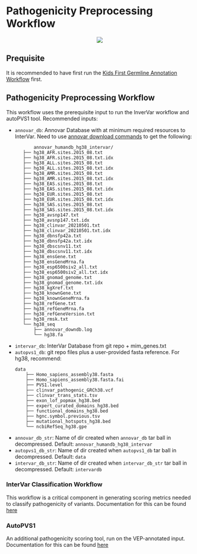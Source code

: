 # Pathogenicity Preprocessing Workflow

<p align="center">
  <img src="https://github.com/d3b-center/D3b-Pathogenicity-Preprocessing/raw/main/doc/logo/d3b-cube.svg">
</p>

## Prequisite
It is recommended to have first run the [Kids First Germline Annotation Workflow](https://github.com/kids-first/kf-germline-workflow/blob/master/docs/GERMLINE_SNV_ANNOT_README.md) first.

## Pathogenicity Preprocessing Workflow
This workflow uses the prerequisite input to run the InverVar workflow and autoPVS1 tool.
Recommended inputs:
 - `annovar_db`: Annovar Database with at minimum required resources to InterVar. Need to use [annovar download commands](https://annovar.openbioinformatics.org/en/latest/user-guide/download/) to get the following:
     ```
            annovar_humandb_hg38_intervar/
        ├── hg38_AFR.sites.2015_08.txt
        ├── hg38_AFR.sites.2015_08.txt.idx
        ├── hg38_ALL.sites.2015_08.txt
        ├── hg38_ALL.sites.2015_08.txt.idx
        ├── hg38_AMR.sites.2015_08.txt
        ├── hg38_AMR.sites.2015_08.txt.idx
        ├── hg38_EAS.sites.2015_08.txt
        ├── hg38_EAS.sites.2015_08.txt.idx
        ├── hg38_EUR.sites.2015_08.txt
        ├── hg38_EUR.sites.2015_08.txt.idx
        ├── hg38_SAS.sites.2015_08.txt
        ├── hg38_SAS.sites.2015_08.txt.idx
        ├── hg38_avsnp147.txt
        ├── hg38_avsnp147.txt.idx
        ├── hg38_clinvar_20210501.txt
        ├── hg38_clinvar_20210501.txt.idx
        ├── hg38_dbnsfp42a.txt
        ├── hg38_dbnsfp42a.txt.idx
        ├── hg38_dbscsnv11.txt
        ├── hg38_dbscsnv11.txt.idx
        ├── hg38_ensGene.txt
        ├── hg38_ensGeneMrna.fa
        ├── hg38_esp6500siv2_all.txt
        ├── hg38_esp6500siv2_all.txt.idx
        ├── hg38_gnomad_genome.txt
        ├── hg38_gnomad_genome.txt.idx
        ├── hg38_kgXref.txt
        ├── hg38_knownGene.txt
        ├── hg38_knownGeneMrna.fa
        ├── hg38_refGene.txt
        ├── hg38_refGeneMrna.fa
        ├── hg38_refGeneVersion.txt
        ├── hg38_rmsk.txt
        └── hg38_seq
            ├── annovar_downdb.log
            └── hg38.fa
    ```
 - `intervar_db`: InterVar Database from git repo + mim_genes.txt
 - `autopvs1_db`: git repo files plus a user-provided fasta reference. For hg38, recommend:
    ```
    data
        ├── Homo_sapiens_assembly38.fasta
        ├── Homo_sapiens_assembly38.fasta.fai
        ├── PVS1.level
        ├── clinvar_pathogenic_GRCh38.vcf
        ├── clinvar_trans_stats.tsv
        ├── exon_lof_popmax_hg38.bed
        ├── expert_curated_domains_hg38.bed
        ├── functional_domains_hg38.bed
        ├── hgnc.symbol.previous.tsv
        ├── mutational_hotspots_hg38.bed
        └── ncbiRefSeq_hg38.gpe
    ```
 - `annovar_db_str`: Name of dir created when `annovar_db` tar ball in decompressed. Default: `annovar_humandb_hg38_intervar`
 - `autopvs1_db_str`: Name of dir created when `autopvs1_db` tar ball in decompressed. Default: `data`
 - `intervar_db_str`: Name of dir created when `intervar_db_str` tar ball in decompressed. Default: `intervardb`

### InterVar Classification Workflow
This workflow is a critical component in generating scoring metrics needed to classify pathogenicity of variants.
Documentation for this can be found [here](docs/INTERVAR_WF.md)
### AutoPVS1
An additional pathogenicity scoring tool, run on the VEP-annotated input.
Documentation for this can be found [here](autopvs1/README.md)